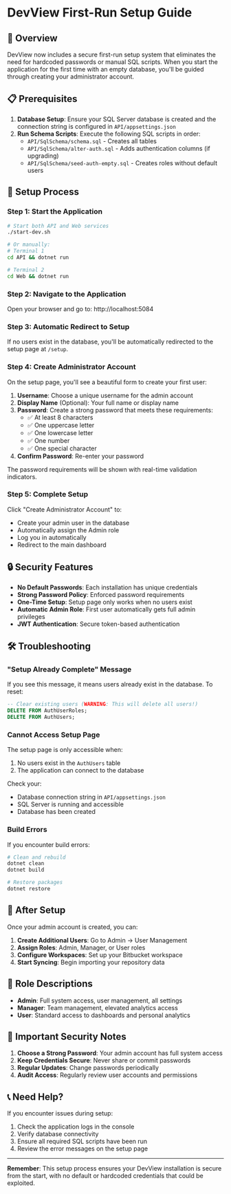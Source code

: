 # DevView First-Run Setup Guide

## 🚀 Overview

DevView now includes a secure first-run setup system that eliminates the need for hardcoded passwords or manual SQL scripts. When you start the application for the first time with an empty database, you'll be guided through creating your administrator account.

## 📋 Prerequisites

1. **Database Setup**: Ensure your SQL Server database is created and the connection string is configured in `API/appsettings.json`
2. **Run Schema Scripts**: Execute the following SQL scripts in order:
   - `API/SqlSchema/schema.sql` - Creates all tables
   - `API/SqlSchema/alter-auth.sql` - Adds authentication columns (if upgrading)
   - `API/SqlSchema/seed-auth-empty.sql` - Creates roles without default users

## 🎯 Setup Process

### Step 1: Start the Application

```bash
# Start both API and Web services
./start-dev.sh

# Or manually:
# Terminal 1
cd API && dotnet run

# Terminal 2
cd Web && dotnet run
```

### Step 2: Navigate to the Application

Open your browser and go to: http://localhost:5084

### Step 3: Automatic Redirect to Setup

If no users exist in the database, you'll be automatically redirected to the setup page at `/setup`.

### Step 4: Create Administrator Account

On the setup page, you'll see a beautiful form to create your first user:

1. **Username**: Choose a unique username for the admin account
2. **Display Name** (Optional): Your full name or display name
3. **Password**: Create a strong password that meets these requirements:
   - ✅ At least 8 characters
   - ✅ One uppercase letter
   - ✅ One lowercase letter
   - ✅ One number
   - ✅ One special character
4. **Confirm Password**: Re-enter your password

The password requirements will be shown with real-time validation indicators.

### Step 5: Complete Setup

Click "Create Administrator Account" to:
- Create your admin user in the database
- Automatically assign the Admin role
- Log you in automatically
- Redirect to the main dashboard

## 🔒 Security Features

- **No Default Passwords**: Each installation has unique credentials
- **Strong Password Policy**: Enforced password requirements
- **One-Time Setup**: Setup page only works when no users exist
- **Automatic Admin Role**: First user automatically gets full admin privileges
- **JWT Authentication**: Secure token-based authentication

## 🛠️ Troubleshooting

### "Setup Already Complete" Message

If you see this message, it means users already exist in the database. To reset:

```sql
-- Clear existing users (WARNING: This will delete all users!)
DELETE FROM AuthUserRoles;
DELETE FROM AuthUsers;
```

### Cannot Access Setup Page

The setup page is only accessible when:
1. No users exist in the `AuthUsers` table
2. The application can connect to the database

Check your:
- Database connection string in `API/appsettings.json`
- SQL Server is running and accessible
- Database has been created

### Build Errors

If you encounter build errors:

```bash
# Clean and rebuild
dotnet clean
dotnet build

# Restore packages
dotnet restore
```

## 📝 After Setup

Once your admin account is created, you can:

1. **Create Additional Users**: Go to Admin → User Management
2. **Assign Roles**: Admin, Manager, or User roles
3. **Configure Workspaces**: Set up your Bitbucket workspace
4. **Start Syncing**: Begin importing your repository data

## 🔑 Role Descriptions

- **Admin**: Full system access, user management, all settings
- **Manager**: Team management, elevated analytics access
- **User**: Standard access to dashboards and personal analytics

## 🚨 Important Security Notes

1. **Choose a Strong Password**: Your admin account has full system access
2. **Keep Credentials Secure**: Never share or commit passwords
3. **Regular Updates**: Change passwords periodically
4. **Audit Access**: Regularly review user accounts and permissions

## 📞 Need Help?

If you encounter issues during setup:

1. Check the application logs in the console
2. Verify database connectivity
3. Ensure all required SQL scripts have been run
4. Review the error messages on the setup page

---

**Remember**: This setup process ensures your DevView installation is secure from the start, with no default or hardcoded credentials that could be exploited.